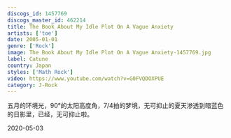 ```yaml
---
discogs_id: 1457769
discogs_master_id: 462214
title: The Book About My Idle Plot On A Vague Anxiety
artists: ['toe']
date: 2005-01-01
genre: ['Rock']
image: The Book About My Idle Plot On A Vague Anxiety-1457769.jpg
label: Catune
country: Japan
styles: ['Math Rock']
video: https://www.youtube.com/watch?v=G0FVQDOXPUE
category: J-Rock
---
```


五月的环境光，90°的太阳高度角，7/4拍的梦境，无可抑止的夏天渗透到暗蓝色的日影里，已经，无可抑止啦。

<time>2020-05-03</time>